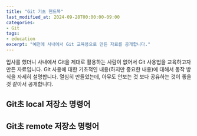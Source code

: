 ```yaml
---
title: "Git 기초 핸드북"
last_modified_at: 2024-09-28T00:00:00-09:00
categories:
- Git
tags:
- education
excerpt: "예전에 사내에서 Git 교육용으로 만든 자료를 공개합니다."
---
```


입사를 했더니 사내에서 Git을 제대로 활용하는 사람이 없어서 Git 사용법을 교육하고자 만든 자료입니다.
Git 사용에 대한 기초적인 내용(하지만 중요한 내용)에 대해서 동작 방식을 자세히 설명합니다.
열심히 만들었는데, 아무도 안보는 것 보다 공유하는 것이 좋을 것 같아서 공개합니다.

## Git초 local 저장소 명령어

<object data="/assets/pdf/Gitcho-local.pdf" width="1000" height="1000" type='application/pdf'></object>

## Git초 remote 저장소 명령어

<object data="/assets/pdf/Gitcho-remote.pdf" width="1000" height="1000" type='application/pdf'></object>
